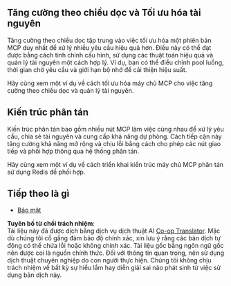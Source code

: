 <!--
CO_OP_TRANSLATOR_METADATA:
{
  "original_hash": "9730a53698bf9df8166d0080a8d5b61f",
  "translation_date": "2025-06-02T19:56:40+00:00",
  "source_file": "05-AdvancedTopics/mcp-scaling/README.md",
  "language_code": "vi"
}
-->
## Tăng cường theo chiều dọc và Tối ưu hóa tài nguyên

Tăng cường theo chiều dọc tập trung vào việc tối ưu hóa một phiên bản MCP duy nhất để xử lý nhiều yêu cầu hiệu quả hơn. Điều này có thể đạt được bằng cách tinh chỉnh cấu hình, sử dụng các thuật toán hiệu quả và quản lý tài nguyên một cách hợp lý. Ví dụ, bạn có thể điều chỉnh pool luồng, thời gian chờ yêu cầu và giới hạn bộ nhớ để cải thiện hiệu suất.

Hãy cùng xem một ví dụ về cách tối ưu hóa máy chủ MCP cho việc tăng cường theo chiều dọc và quản lý tài nguyên.

## Kiến trúc phân tán

Kiến trúc phân tán bao gồm nhiều nút MCP làm việc cùng nhau để xử lý yêu cầu, chia sẻ tài nguyên và cung cấp khả năng dự phòng. Cách tiếp cận này tăng cường khả năng mở rộng và chịu lỗi bằng cách cho phép các nút giao tiếp và phối hợp thông qua hệ thống phân tán.

Hãy cùng xem một ví dụ về cách triển khai kiến trúc máy chủ MCP phân tán sử dụng Redis để phối hợp.

## Tiếp theo là gì

- [Bảo mật](../mcp-security/README.md)

**Tuyên bố từ chối trách nhiệm**:  
Tài liệu này đã được dịch bằng dịch vụ dịch thuật AI [Co-op Translator](https://github.com/Azure/co-op-translator). Mặc dù chúng tôi cố gắng đảm bảo độ chính xác, xin lưu ý rằng các bản dịch tự động có thể chứa lỗi hoặc không chính xác. Tài liệu gốc bằng ngôn ngữ gốc nên được coi là nguồn chính thức. Đối với thông tin quan trọng, nên sử dụng dịch thuật chuyên nghiệp do con người thực hiện. Chúng tôi không chịu trách nhiệm về bất kỳ sự hiểu lầm hay diễn giải sai nào phát sinh từ việc sử dụng bản dịch này.